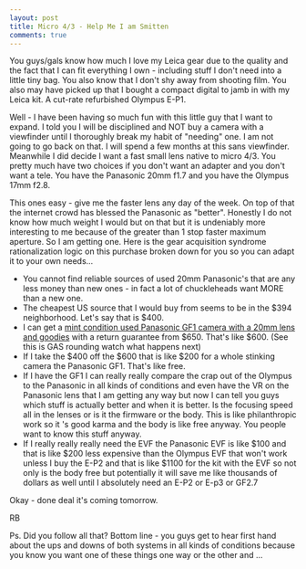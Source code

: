 ```yaml
---
layout: post
title: Micro 4/3 - Help Me I am Smitten
comments: true
---
```

You guys/gals know how much I love my Leica gear due to the quality and the fact that I can fit everything I own - including stuff I don't need into a little tiny bag. You also know that I don't shy away from shooting film. You also may have picked up that I bought a compact digital to jamb in with my Leica kit. A cut-rate refurbished Olympus E-P1.

Well - I have been having so much fun with this little guy that I want to expand. I told you I will be disciplined and NOT buy a camera with a viewfinder until I thoroughly break my habit of "needing" one. I am not going to go back on that. I will spend a few months at this sans viewfinder. Meanwhile I did decide I want a fast small lens native to micro 4/3. You pretty much have two choices if you don't want an adapter and you don't want a tele. You have the Panasonic 20mm f1.7 and you have the Olympus 17mm f2.8.

This ones easy - give me the faster lens any day of the week. On top of that the internet crowd has blessed the Panasonic as "better". Honestly I do not know how much weight I would but on that but it is undeniably more interesting to me because of the greater than 1 stop faster maximum aperture. So I am getting one. Here is the gear acquisition syndrome rationalization logic on this purchase broken down for you so you can adapt it to your own needs...
<ul>
	<li>You cannot find reliable sources of used 20mm Panasonic's that are any less money than new ones - in fact a lot of chuckleheads want MORE than a new one.</li>
	<li>The cheapest US source that I would buy from seems to be in the $394 neighborhood. Let's say that is $400.</li>
	<li>I can get a <a href="http://www.amazon.com/gp/redirect.html?ie=UTF8&amp;location=http%3A%2F%2Fwww.amazon.com%2Fgp%2Foffer-listing%2FB002MUAEX4%3Fie%3DUTF8%26coliid%3D%26ref_%3Dolp_tab_used%26me%3D%26qid%3D1284150961%26qid%3D1284150961%26sr%3D8-1%26sr%3D8-1%26seller%3D%26colid%3D%26condition%3Dused&amp;tag=rbde-20&amp;linkCode=ur2&amp;camp=1789&amp;creative=390957">mint condition used Panasonic GF1 camera with a 20mm lens and goodies</a> with a return guarantee from $650. That's like $600. (See this is GAS rounding watch what happens next)</li>
	<li>If I take the $400 off the $600 that is like $200 for a whole stinking camera the Panasonic GF1. That's like free.</li>
	<li>If I have the GF1 I can really really compare the crap out of the Olympus to the Panasonic in all kinds of conditions and even have the VR on the Panasonic lens that I am getting any way but now I can tell you guys which stuff is actually better and when it is better. Is the focusing speed all in the lenses or is it the firmware or the body. This is like philanthropic work so it 's good karma and the body is like free anyway. You people want to know this stuff anyway.</li>
	<li>If I really really really need the EVF the Panasonic EVF is like $100 and that is like $200 less expensive than the Olympus EVF that won't work unless I buy the E-P2 and that is like $1100 for the kit with the EVF so not only is the body free but potentially it will save me like thousands of dollars as well until I absolutely need an E-P2 or E-p3 or GF2.7</li>
</ul>
Okay - done deal it's coming tomorrow.

RB

Ps. Did you follow all that? Bottom line - you guys get to hear first hand about the ups and downs of both systems in all kinds of conditions because you know you want one of these things one way or the other and ...